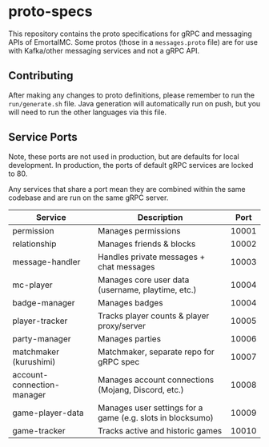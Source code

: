 # proto-specs

This repository contains the proto specifications for gRPC and messaging APIs of EmortalMC.
Some protos (those in a `messages.proto` file) are for use with Kafka/other messaging services and not a gRPC API.

## Contributing

After making any changes to proto definitions, please remember to run the `run/generate.sh` file.
Java generation will automatically run on push, but you will need to run the other languages via this file.

## Service Ports

Note, these ports are not used in production, but are defaults for local development.
In production, the ports of default gRPC services are locked to 80.

Any services that share a port mean they are combined within the same codebase
and are run on the same gRPC server.

| Service                    | Description                                                | Port  |
|----------------------------|------------------------------------------------------------|-------|
| permission                 | Manages permissions                                        | 10001 |
| relationship               | Manages friends & blocks                                   | 10002 |
| message-handler            | Handles private messages + chat messages                   | 10003 |
| mc-player                  | Manages core user data (username, playtime, etc.)          | 10004 |
| badge-manager              | Manages badges                                             | 10004 |
| player-tracker             | Tracks player counts & player proxy/server                 | 10005 |
| party-manager              | Manages parties                                            | 10006 |
| matchmaker (kurushimi)     | Matchmaker, separate repo for gRPC spec                    | 10007 |
| account-connection-manager | Manages account connections (Mojang, Discord, etc.)        | 10008 |
| game-player-data           | Manages user settings for a game (e.g. slots in blocksumo) | 10009 |
| game-tracker               | Tracks active and historic games                           | 10010 |
